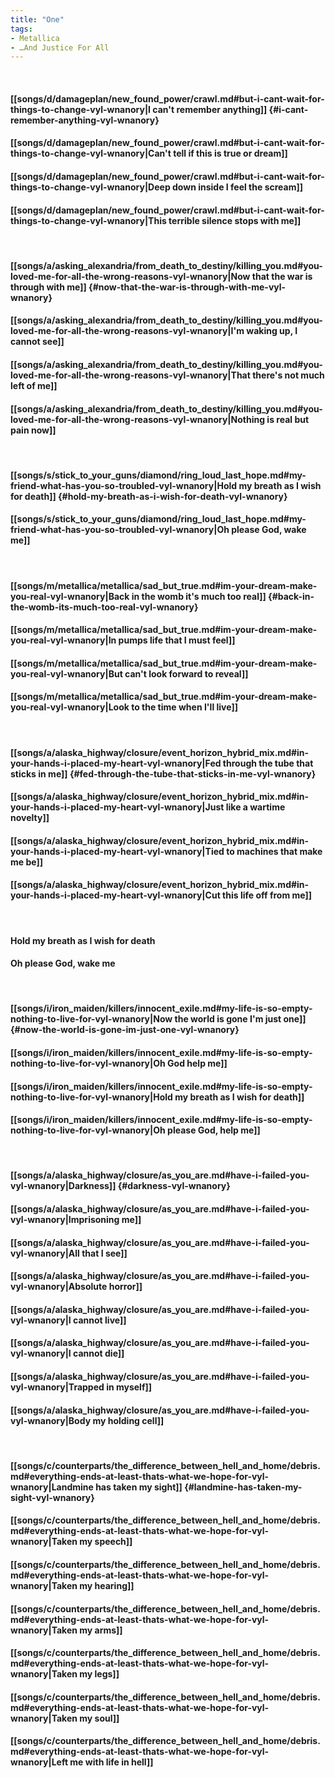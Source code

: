```yaml
---
title: "One"
tags:
- Metallica
- …And Justice For All
---
```

&nbsp;
#### [[songs/d/damageplan/new_found_power/crawl.md#but-i-cant-wait-for-things-to-change-vyl-wnanory|I can't remember anything]] {#i-cant-remember-anything-vyl-wnanory}
#### [[songs/d/damageplan/new_found_power/crawl.md#but-i-cant-wait-for-things-to-change-vyl-wnanory|Can't tell if this is true or dream]]
#### [[songs/d/damageplan/new_found_power/crawl.md#but-i-cant-wait-for-things-to-change-vyl-wnanory|Deep down inside I feel the scream]]
#### [[songs/d/damageplan/new_found_power/crawl.md#but-i-cant-wait-for-things-to-change-vyl-wnanory|This terrible silence stops with me]]
&nbsp;
#### [[songs/a/asking_alexandria/from_death_to_destiny/killing_you.md#you-loved-me-for-all-the-wrong-reasons-vyl-wnanory|Now that the war is through with me]] {#now-that-the-war-is-through-with-me-vyl-wnanory}
#### [[songs/a/asking_alexandria/from_death_to_destiny/killing_you.md#you-loved-me-for-all-the-wrong-reasons-vyl-wnanory|I'm waking up, I cannot see]]
#### [[songs/a/asking_alexandria/from_death_to_destiny/killing_you.md#you-loved-me-for-all-the-wrong-reasons-vyl-wnanory|That there's not much left of me]]
#### [[songs/a/asking_alexandria/from_death_to_destiny/killing_you.md#you-loved-me-for-all-the-wrong-reasons-vyl-wnanory|Nothing is real but pain now]]
&nbsp;
#### [[songs/s/stick_to_your_guns/diamond/ring_loud_last_hope.md#my-friend-what-has-you-so-troubled-vyl-wnanory|Hold my breath as I wish for death]] {#hold-my-breath-as-i-wish-for-death-vyl-wnanory}
#### [[songs/s/stick_to_your_guns/diamond/ring_loud_last_hope.md#my-friend-what-has-you-so-troubled-vyl-wnanory|Oh please God, wake me]]
&nbsp;
#### [[songs/m/metallica/metallica/sad_but_true.md#im-your-dream-make-you-real-vyl-wnanory|Back in the womb it's much too real]] {#back-in-the-womb-its-much-too-real-vyl-wnanory}
#### [[songs/m/metallica/metallica/sad_but_true.md#im-your-dream-make-you-real-vyl-wnanory|In pumps life that I must feel]]
#### [[songs/m/metallica/metallica/sad_but_true.md#im-your-dream-make-you-real-vyl-wnanory|But can't look forward to reveal]]
#### [[songs/m/metallica/metallica/sad_but_true.md#im-your-dream-make-you-real-vyl-wnanory|Look to the time when I'll live]]
&nbsp;
#### [[songs/a/alaska_highway/closure/event_horizon_hybrid_mix.md#in-your-hands-i-placed-my-heart-vyl-wnanory|Fed through the tube that sticks in me]] {#fed-through-the-tube-that-sticks-in-me-vyl-wnanory}
#### [[songs/a/alaska_highway/closure/event_horizon_hybrid_mix.md#in-your-hands-i-placed-my-heart-vyl-wnanory|Just like a wartime novelty]]
#### [[songs/a/alaska_highway/closure/event_horizon_hybrid_mix.md#in-your-hands-i-placed-my-heart-vyl-wnanory|Tied to machines that make me be]]
#### [[songs/a/alaska_highway/closure/event_horizon_hybrid_mix.md#in-your-hands-i-placed-my-heart-vyl-wnanory|Cut this life off from me]]
&nbsp;
#### Hold my breath as I wish for death
#### Oh please God, wake me
&nbsp;
#### [[songs/i/iron_maiden/killers/innocent_exile.md#my-life-is-so-empty-nothing-to-live-for-vyl-wnanory|Now the world is gone I'm just one]] {#now-the-world-is-gone-im-just-one-vyl-wnanory}
#### [[songs/i/iron_maiden/killers/innocent_exile.md#my-life-is-so-empty-nothing-to-live-for-vyl-wnanory|Oh God help me]]
#### [[songs/i/iron_maiden/killers/innocent_exile.md#my-life-is-so-empty-nothing-to-live-for-vyl-wnanory|Hold my breath as I wish for death]]
#### [[songs/i/iron_maiden/killers/innocent_exile.md#my-life-is-so-empty-nothing-to-live-for-vyl-wnanory|Oh please God, help me]]
&nbsp;
#### [[songs/a/alaska_highway/closure/as_you_are.md#have-i-failed-you-vyl-wnanory|Darkness]] {#darkness-vyl-wnanory}
#### [[songs/a/alaska_highway/closure/as_you_are.md#have-i-failed-you-vyl-wnanory|Imprisoning me]]
#### [[songs/a/alaska_highway/closure/as_you_are.md#have-i-failed-you-vyl-wnanory|All that I see]]
#### [[songs/a/alaska_highway/closure/as_you_are.md#have-i-failed-you-vyl-wnanory|Absolute horror]]
#### [[songs/a/alaska_highway/closure/as_you_are.md#have-i-failed-you-vyl-wnanory|I cannot live]]
#### [[songs/a/alaska_highway/closure/as_you_are.md#have-i-failed-you-vyl-wnanory|I cannot die]]
#### [[songs/a/alaska_highway/closure/as_you_are.md#have-i-failed-you-vyl-wnanory|Trapped in myself]]
#### [[songs/a/alaska_highway/closure/as_you_are.md#have-i-failed-you-vyl-wnanory|Body my holding cell]]
&nbsp;
#### [[songs/c/counterparts/the_difference_between_hell_and_home/debris.md#everything-ends-at-least-thats-what-we-hope-for-vyl-wnanory|Landmine has taken my sight]] {#landmine-has-taken-my-sight-vyl-wnanory}
#### [[songs/c/counterparts/the_difference_between_hell_and_home/debris.md#everything-ends-at-least-thats-what-we-hope-for-vyl-wnanory|Taken my speech]]
#### [[songs/c/counterparts/the_difference_between_hell_and_home/debris.md#everything-ends-at-least-thats-what-we-hope-for-vyl-wnanory|Taken my hearing]]
#### [[songs/c/counterparts/the_difference_between_hell_and_home/debris.md#everything-ends-at-least-thats-what-we-hope-for-vyl-wnanory|Taken my arms]]
#### [[songs/c/counterparts/the_difference_between_hell_and_home/debris.md#everything-ends-at-least-thats-what-we-hope-for-vyl-wnanory|Taken my legs]]
#### [[songs/c/counterparts/the_difference_between_hell_and_home/debris.md#everything-ends-at-least-thats-what-we-hope-for-vyl-wnanory|Taken my soul]]
#### [[songs/c/counterparts/the_difference_between_hell_and_home/debris.md#everything-ends-at-least-thats-what-we-hope-for-vyl-wnanory|Left me with life in hell]]
